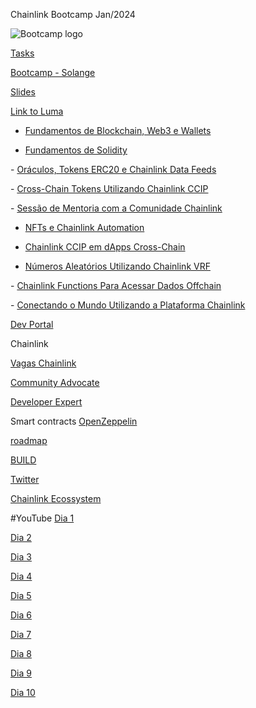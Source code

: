 Chainlink Bootcamp
Jan/2024

![Bootcamp logo](https://images.lumacdn.com/cdn-cgi/image/format=auto,fit=cover,dpr=1,quality=75,width=400,height=400/event-covers/ek/5f7c3c35-d0c8-4356-a2c9-c244badd0cc9)

[Tasks](https://forms.gle/k36cuefTTwchdPHw7)

[Bootcamp - Solange](https://github.com/solangegueiros/chainlink-bootcamp-2024)

[Slides](https://docs.google.com/presentation/d/e/2PACX-1vQDouGb19sN3qGO2zDU5VZ-JXhgnJoqVCvykLT6tbOOqX7zXqwqrJxPciBohc66nsoGs_L_UB9QZUQs/pub?start=false&loop=false&delayms=3000)

[Link to Luma](https://lu.ma/ig70bk68)

- [Fundamentos de Blockchain, Web3 e Wallets](https://www.youtube.com/watch?v=mH2hkWG6OS8)

- [​Fundamentos de Solidity](https://www.youtube.com/watch?v=VaXAPYXSdGc)

​- [Oráculos, Tokens ERC20 e Chainlink Data Feeds](https://www.youtube.com/watch?v=fi1Hkc3sS5U)

​- [Cross-Chain Tokens Utilizando Chainlink CCIP](https://www.youtube.com/watch?v=qpymWhQUDOQ)

​- [Sessão de Mentoria com a Comunidade Chainlink](https://www.youtube.com/watch?v=tWjbsnSGl6I)

- ​[NFTs e Chainlink Automation](https://www.youtube.com/watch?v=jXtLZxuQix0)

- ​[Chainlink CCIP em dApps Cross-Chain](https://www.youtube.com/watch?v=EpWqMQaHV6I)

- ​[Números Aleatórios Utilizando Chainlink VRF](https://www.youtube.com/watch?v=vbVDNhGnDRI)

​- [Chainlink Functions Para Acessar Dados Offchain](https://www.youtube.com/watch?v=tRDVuKskfv4)

​- [Conectando o Mundo Utilizando a Plataforma Chainlink](https://www.youtube.com/watch?v=XZW00WXaJQU)

[Dev Portal](https://dev.chain.link/)

Chainlink

[Vagas Chainlink](https://chainlinklabs.com/careers)

[Community Advocate](https://chain.link/community/advocates)

[Developer Expert](https://chain.link/developers/experts)

Smart contracts
[OpenZeppelin](https://www.openzeppelin.com/)

[roadmap](https://roadmap.sh/blockchain)

[BUILD](https://chain.link/economics/build-program)

[Twitter](https://twitter.com/chainlinkpt)

[Chainlink Ecossystem](https://www.chainlinkecosystem.com/)

#YouTube
[Dia 1](https://www.youtube.com/watch?v=mH2hkWG6OS8)

[​Dia 2](https://www.youtube.com/watch?v=VaXAPYXSdGc)

​[Dia 3](https://www.youtube.com/watch?v=fi1Hkc3sS5U)

​[Dia 4](https://www.youtube.com/watch?v=qpymWhQUDOQ)

​[Dia 5](https://www.youtube.com/watch?v=tWjbsnSGl6I)

​[Dia 6](https://www.youtube.com/watch?v=jXtLZxuQix0)

​[Dia 7](https://www.youtube.com/watch?v=EpWqMQaHV6I)

​[Dia 8](https://www.youtube.com/watch?v=vbVDNhGnDRI)

[​Dia 9](https://www.youtube.com/watch?v=tRDVuKskfv4)

[​Dia 10](https://www.youtube.com/watch?v=XZW00WXaJQU)

